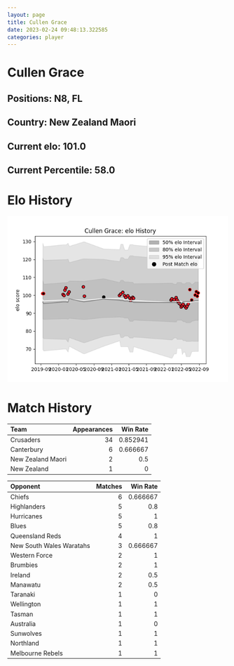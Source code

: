 ```yaml
---  
layout: page  
title: Cullen Grace  
date: 2023-02-24 09:48:13.322585  
categories: player  
---
```

# Cullen Grace

## Positions: N8, FL

## Country: New Zealand Maori

## Current elo: 101.0

## Current Percentile: 58.0

# Elo History


![elo history](history_CullenGrace.png)
# Match History


| Team              |   Appearances |   Win Rate |
|:------------------|--------------:|-----------:|
| Crusaders         |            34 |   0.852941 |
| Canterbury        |             6 |   0.666667 |
| New Zealand Maori |             2 |   0.5      |
| New Zealand       |             1 |   0        |

| Opponent                 |   Matches |   Win Rate |
|:-------------------------|----------:|-----------:|
| Chiefs                   |         6 |   0.666667 |
| Highlanders              |         5 |   0.8      |
| Hurricanes               |         5 |   1        |
| Blues                    |         5 |   0.8      |
| Queensland Reds          |         4 |   1        |
| New South Wales Waratahs |         3 |   0.666667 |
| Western Force            |         2 |   1        |
| Brumbies                 |         2 |   1        |
| Ireland                  |         2 |   0.5      |
| Manawatu                 |         2 |   0.5      |
| Taranaki                 |         1 |   0        |
| Wellington               |         1 |   1        |
| Tasman                   |         1 |   1        |
| Australia                |         1 |   0        |
| Sunwolves                |         1 |   1        |
| Northland                |         1 |   1        |
| Melbourne Rebels         |         1 |   1        |